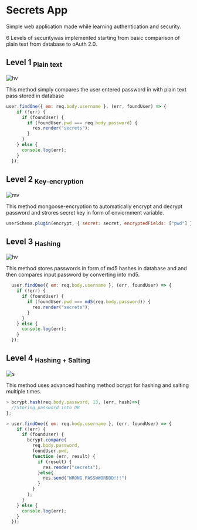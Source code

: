 # Secrets App

Simple web application made while learning authentication and security.

6 Levels of securitywas implemented starting from basic comparison of plain text from database to oAuth 2.0.



## Level 1 <sub>Plain text</sub>
![hv](https://img.shields.io/badge/Highly_Vulnerable-100000?style=for-the-badge&logo=&logoColor=white&labelColor=FF0000&color=F40000)

This method simply compares the user entered password in with plain text pass stored in database

```javascript
user.findOne({ em: req.body.username }, (err, foundUser) => {
    if (!err) {
      if (foundUser) {
        if (foundUser.pwd === req.body.password) {
          res.render("secrets");
        }
      }
    } else {
      console.log(err);
    }
  });
  ```

## Level 2 <sub>Key-encryption</sub>
![mv](https://img.shields.io/badge/Moderately_Vulnerable-100000?style=for-the-badge&logo=&logoColor=white&labelColor=FF0000&color=FFA500)

This method mongoose-encryption to automatically encrypt and decrypt password and strores secret key in form of enviornment variable.

```javascript
userSchema.plugin(encrypt, { secret: secret, encryptedFields: ["pwd"] });
  ```
  

## Level 3 <sub>Hashing</sub>
![hv](https://img.shields.io/badge/Highly_Vulnerable-100000?style=for-the-badge&logo=&logoColor=white&labelColor=FF0000&color=F40000)

This method stores passwords in form of md5 hashes in database and and then compares input password by converting into md5.

```javascript
  user.findOne({ em: req.body.username }, (err, foundUser) => {
    if (!err) {
      if (foundUser) {
        if (foundUser.pwd === md5(req.body.password)) {
          res.render("secrets");
        }
      }
    } else {
      console.log(err);
    }
  });
  ```
  
## Level 4 <sub>Hashing + Salting</sub>
![s](https://img.shields.io/badge/Secure-100000?style=for-the-badge&logo=&logoColor=white&labelColor=FF0000&color=00FF00)

This method uses advanced hashing method bcrypt for hashing and salting multiple times.

```javascript
> bcrypt.hash(req.body.password, 13, (err, hash)=>{
  //Storing password into DB
};

> user.findOne({ em: req.body.username }, (err, foundUser) => {
    if (!err) {
      if (foundUser) {
        bcrypt.compare(
          req.body.password,
          foundUser.pwd,
          function (err, result) {
            if (result) {
              res.render("secrets");
            }else{
              res.send("WRONG PASSWWORDDD!!!")
            }
          }
        );
      }
    } else {
      console.log(err);
    }
  });
  ```
  
  
  
